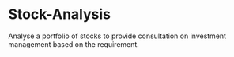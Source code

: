 # Stock-Analysis
Analyse a portfolio of stocks to provide consultation on investment management based on the requirement.
